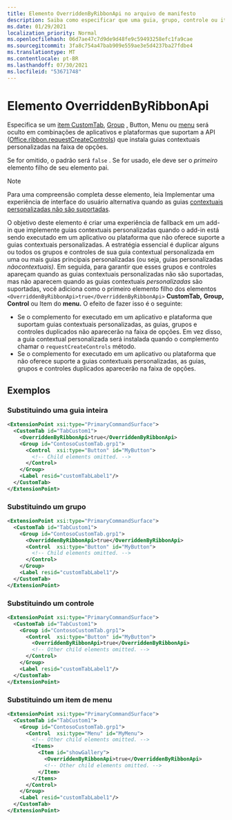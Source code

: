 ```yaml
---
title: Elemento OverriddenByRibbonApi no arquivo de manifesto
description: Saiba como especificar que uma guia, grupo, controle ou item de menu personalizado não deve aparecer quando também faz parte de uma guia contextual personalizada.
ms.date: 01/29/2021
localization_priority: Normal
ms.openlocfilehash: 06d7ae47c7d9de9d48fe9c59493258efc1fa9cae
ms.sourcegitcommit: 3fa8c754a47bab909e559ae3e5d4237ba27fdbe4
ms.translationtype: MT
ms.contentlocale: pt-BR
ms.lasthandoff: 07/30/2021
ms.locfileid: "53671748"
---
```

# <a name="overriddenbyribbonapi-element"></a>Elemento OverriddenByRibbonApi

Especifica se um [item CustomTab](customtab.md), [Group](group.md) [,](control.md#button-control) Button, Menu ou [menu](control.md#menu-dropdown-button-controls) será oculto em combinações de aplicativos e plataformas que suportam a API ([Office.ribbon.requestCreateControls](/javascript/api/office/office.ribbon?view=common-js&preserve-view=true#requestCreateControls_tabDefinition_)) que instala guias contextuais personalizadas na faixa de opções.

Se for omitido, o padrão será `false` . Se for usado, ele deve ser o *primeiro* elemento filho de seu elemento pai.

> [!NOTE]
> Para uma compreensão completa desse elemento, leia Implementar uma experiência de interface do usuário alternativa quando as guias [contextuais personalizadas não são suportadas](../../design/contextual-tabs.md#implement-an-alternate-ui-experience-when-custom-contextual-tabs-are-not-supported).

O objetivo deste elemento é criar uma experiência de fallback em um add-in que implemente guias contextuais personalizadas quando o add-in está sendo executado em um aplicativo ou plataforma que não oferece suporte a guias contextuais personalizadas. A estratégia essencial é duplicar alguns ou todos os grupos e controles de sua guia contextual personalizada em uma ou mais guias principais personalizadas (ou seja, guias personalizadas *nãocontextuais).* Em seguida, para garantir que esses grupos e  controles apareçam quando as guias contextuais personalizadas não são suportadas, mas não aparecem quando as guias contextuais *personalizadas* são suportadas, você adiciona como o primeiro elemento filho dos elementos `<OverriddenByRibbonApi>true</OverriddenByRibbonApi>` **CustomTab,** **Group,** **Control** ou Item do **menu.** O efeito de fazer isso é o seguinte:

- Se o complemento for executado em um aplicativo e plataforma que suportam guias contextuais personalizadas, as guias, grupos e controles duplicados não aparecerão na faixa de opções. Em vez disso, a guia contextual personalizada será instalada quando o complemento chamar o `requestCreateControls` método.
- Se o complemento for executado em  um aplicativo ou plataforma que não oferece suporte a guias contextuais personalizadas, as guias, grupos e controles duplicados aparecerão na faixa de opções.

## <a name="examples"></a>Exemplos

### <a name="overriding-an-entire-tab"></a>Substituindo uma guia inteira

```xml
<ExtensionPoint xsi:type="PrimaryCommandSurface">
  <CustomTab id="TabCustom1">
    <OverriddenByRibbonApi>true</OverriddenByRibbonApi>
    <Group id="ContosoCustomTab.grp1">
      <Control  xsi:type="Button" id="MyButton">
        <!-- Child elements omitted. -->
      </Control>
    </Group>
    <Label resid="customTabLabel1"/>
  </CustomTab>
</ExtensionPoint>
```

### <a name="overriding-a-group"></a>Substituindo um grupo

```xml
<ExtensionPoint xsi:type="PrimaryCommandSurface">
  <CustomTab id="TabCustom1">
    <Group id="ContosoCustomTab.grp1">
      <OverriddenByRibbonApi>true</OverriddenByRibbonApi>
      <Control  xsi:type="Button" id="MyButton">
        <!-- Child elements omitted. -->
      </Control>
    </Group>
    <Label resid="customTabLabel1"/>
  </CustomTab>
</ExtensionPoint>
```

### <a name="overriding-a-control"></a>Substituindo um controle

```xml
<ExtensionPoint xsi:type="PrimaryCommandSurface">
  <CustomTab id="TabCustom1">
    <Group id="ContosoCustomTab.grp1">
      <Control  xsi:type="Button" id="MyButton">
        <OverriddenByRibbonApi>true</OverriddenByRibbonApi>
        <!-- Other child elements omitted. -->
      </Control>
    </Group>
    <Label resid="customTabLabel1"/>
  </CustomTab>
</ExtensionPoint>
```

### <a name="overriding-a-menu-item"></a>Substituindo um item de menu


```xml
<ExtensionPoint xsi:type="PrimaryCommandSurface">
  <CustomTab id="TabCustom1">
    <Group id="ContosoCustomTab.grp1">
      <Control  xsi:type="Menu" id="MyMenu">
        <!-- Other child elements omitted. -->
        <Items>
          <Item id="showGallery">
            <OverriddenByRibbonApi>true</OverriddenByRibbonApi>
            <!-- Other child elements omitted. -->
          </Item>
        </Items>
      </Control>
    </Group>
    <Label resid="customTabLabel1"/>
  </CustomTab>
</ExtensionPoint>
```
